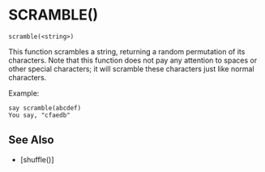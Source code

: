 # SCRAMBLE()
`scramble(<string>)`

  This function scrambles a string, returning a random permutation of its characters. Note that this function does not pay any attention to spaces or other special characters; it will scramble these characters just like normal characters.

  Example:
```
say scramble(abcdef)
You say, "cfaedb"
```


## See Also
- [shuffle()]

